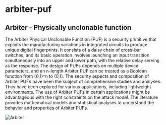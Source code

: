 # arbiter-puf
## Arbiter - Physically unclonable function
The Arbiter Physical Unclonable Function (PUF) is a security primitive that exploits the manufacturing variations in integrated circuits to produce unique digital fingerprints. It consists of a daisy chain of cross-bar switches, and its basic operation involves launching an input transition simultaneously into an upper and lower path, with the relative delay serving as the response. The design of PUFs depends on multiple device parameters, and an n-length Arbiter PUF can be treated as a Boolean function from {0,1}^n to {0,1}. The security aspects and composition of Arbiter PUFs have been the subject of comprehensive studies and analyses. They have been explored for various applications, including lightweight environments. The use of Arbiter PUFs in certain applications might be advantageous with the right constraints on the attack model. The literature provides mathematical models and statistical analyses to understand the behavior and properties of Arbiter PUFs.

![Arbiter](https://github.com/mj1069/arbiter-puf/assets/117710598/5e40e4a9-2b90-4b9b-a888-6a02d51731e2)
